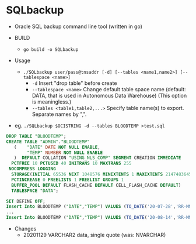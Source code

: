 # SQLbackup

- Oracle SQL backup command line tool (written in go)

- BUILD 
  - `go build -o SQLbackup`

- Usage
  - `./SQLbackup user/pass@tnsaddr [-d] [--tables <name1,name2>] [--tablespace <name>]`
    - `-d` Insert "drop table" before create
    - `--tablespace <name>` Change default table space name (default: DATA, that is used in Autonomous Data Warehouse) (This option is meaningless.)
    - `--tables <table1,table2,...>` Specify table name(s) to export. Separate names by ",".

- eg. `./SQLbackup $OCISTRING -d --tables BLOODTEMP >test.sql`

```sql
DROP TABLE "BLOODTEMP";
CREATE TABLE "ADMIN"."BLOODTEMP" 
   (    "DATE" DATE NOT NULL ENABLE, 
        "TEMP" NUMBER NOT NULL ENABLE
   )  DEFAULT COLLATION "USING_NLS_COMP" SEGMENT CREATION IMMEDIATE 
  PCTFREE 10 PCTUSED 40 INITRANS 10 MAXTRANS 255 
 NOCOMPRESS LOGGING
  STORAGE(INITIAL 65536 NEXT 1048576 MINEXTENTS 1 MAXEXTENTS 2147483645
  PCTINCREASE 0 FREELISTS 1 FREELIST GROUPS 1
  BUFFER_POOL DEFAULT FLASH_CACHE DEFAULT CELL_FLASH_CACHE DEFAULT)
  TABLESPACE "DATA";

SET DEFINE OFF;
Insert Into BLOODTEMP ("DATE","TEMP") VALUES (TO_DATE('20-07-28','RR-MM-DD'),36.5);
...
Insert Into BLOODTEMP ("DATE","TEMP") VALUES (TO_DATE('20-08-14','RR-MM-DD'),36.7);
```

- Changes
  - 20201129 VARCHAR2 data, single quote (was: NVARCHAR)
